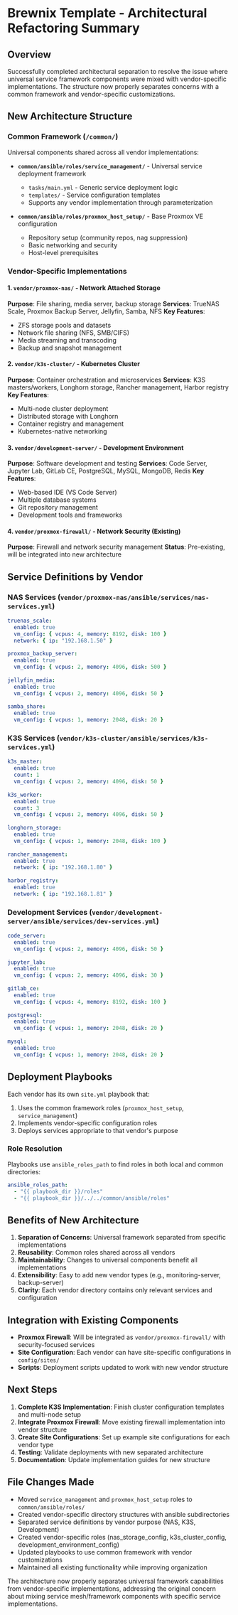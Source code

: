 # Brewnix Template - Architectural Refactoring Summary

## Overview
Successfully completed architectural separation to resolve the issue where universal service framework components were mixed with vendor-specific implementations. The structure now properly separates concerns with a common framework and vendor-specific customizations.

## New Architecture Structure

### Common Framework (`/common/`)
Universal components shared across all vendor implementations:

- **`common/ansible/roles/service_management/`** - Universal service deployment framework
  - `tasks/main.yml` - Generic service deployment logic
  - `templates/` - Service configuration templates
  - Supports any vendor implementation through parameterization

- **`common/ansible/roles/proxmox_host_setup/`** - Base Proxmox VE configuration
  - Repository setup (community repos, nag suppression)
  - Basic networking and security
  - Host-level prerequisites

### Vendor-Specific Implementations

#### 1. **`vendor/proxmox-nas/`** - Network Attached Storage
**Purpose**: File sharing, media server, backup storage
**Services**: TrueNAS Scale, Proxmox Backup Server, Jellyfin, Samba, NFS
**Key Features**:
- ZFS storage pools and datasets
- Network file sharing (NFS, SMB/CIFS)
- Media streaming and transcoding
- Backup and snapshot management

#### 2. **`vendor/k3s-cluster/`** - Kubernetes Cluster  
**Purpose**: Container orchestration and microservices
**Services**: K3S masters/workers, Longhorn storage, Rancher management, Harbor registry
**Key Features**:
- Multi-node cluster deployment
- Distributed storage with Longhorn
- Container registry and management
- Kubernetes-native networking

#### 3. **`vendor/development-server/`** - Development Environment
**Purpose**: Software development and testing
**Services**: Code Server, Jupyter Lab, GitLab CE, PostgreSQL, MySQL, MongoDB, Redis
**Key Features**:
- Web-based IDE (VS Code Server)
- Multiple database systems
- Git repository management
- Development tools and frameworks

#### 4. **`vendor/proxmox-firewall/`** - Network Security (Existing)
**Purpose**: Firewall and network security management
**Status**: Pre-existing, will be integrated into new architecture

## Service Definitions by Vendor

### NAS Services (`vendor/proxmox-nas/ansible/services/nas-services.yml`)
```yaml
truenas_scale:
  enabled: true
  vm_config: { vcpus: 4, memory: 8192, disk: 100 }
  network: { ip: "192.168.1.50" }
  
proxmox_backup_server:
  enabled: true
  vm_config: { vcpus: 2, memory: 4096, disk: 500 }
  
jellyfin_media:
  enabled: true
  vm_config: { vcpus: 2, memory: 4096, disk: 50 }
  
samba_share:
  enabled: true
  vm_config: { vcpus: 1, memory: 2048, disk: 20 }
```

### K3S Services (`vendor/k3s-cluster/ansible/services/k3s-services.yml`)
```yaml
k3s_master:
  enabled: true
  count: 1
  vm_config: { vcpus: 2, memory: 4096, disk: 50 }
  
k3s_worker:
  enabled: true
  count: 3
  vm_config: { vcpus: 2, memory: 4096, disk: 50 }
  
longhorn_storage:
  enabled: true
  vm_config: { vcpus: 1, memory: 2048, disk: 100 }
  
rancher_management:
  enabled: true
  network: { ip: "192.168.1.80" }
  
harbor_registry:
  enabled: true
  network: { ip: "192.168.1.81" }
```

### Development Services (`vendor/development-server/ansible/services/dev-services.yml`)
```yaml
code_server:
  enabled: true
  vm_config: { vcpus: 2, memory: 4096, disk: 50 }
  
jupyter_lab:
  enabled: true
  vm_config: { vcpus: 2, memory: 4096, disk: 30 }
  
gitlab_ce:
  enabled: true
  vm_config: { vcpus: 4, memory: 8192, disk: 100 }
  
postgresql:
  enabled: true
  vm_config: { vcpus: 1, memory: 2048, disk: 20 }
  
mysql:
  enabled: true
  vm_config: { vcpus: 1, memory: 2048, disk: 20 }
```

## Deployment Playbooks

Each vendor has its own `site.yml` playbook that:
1. Uses the common framework roles (`proxmox_host_setup`, `service_management`)
2. Implements vendor-specific configuration roles
3. Deploys services appropriate to that vendor's purpose

### Role Resolution
Playbooks use `ansible_roles_path` to find roles in both local and common directories:
```yaml
ansible_roles_path:
  - "{{ playbook_dir }}/roles"
  - "{{ playbook_dir }}/../../common/ansible/roles"
```

## Benefits of New Architecture

1. **Separation of Concerns**: Universal framework separated from specific implementations
2. **Reusability**: Common roles shared across all vendors
3. **Maintainability**: Changes to universal components benefit all implementations
4. **Extensibility**: Easy to add new vendor types (e.g., monitoring-server, backup-server)
5. **Clarity**: Each vendor directory contains only relevant services and configuration

## Integration with Existing Components

- **Proxmox Firewall**: Will be integrated as `vendor/proxmox-firewall/` with security-focused services
- **Site Configuration**: Each vendor can have site-specific configurations in `config/sites/`
- **Scripts**: Deployment scripts updated to work with new vendor structure

## Next Steps

1. **Complete K3S Implementation**: Finish cluster configuration templates and multi-node setup
2. **Integrate Proxmox Firewall**: Move existing firewall implementation into vendor structure
3. **Create Site Configurations**: Set up example site configurations for each vendor type
4. **Testing**: Validate deployments with new separated architecture
5. **Documentation**: Update implementation guides for new structure

## File Changes Made

- Moved `service_management` and `proxmox_host_setup` roles to `common/ansible/roles/`
- Created vendor-specific directory structures with ansible subdirectories
- Separated service definitions by vendor purpose (NAS, K3S, Development)
- Created vendor-specific roles (nas_storage_config, k3s_cluster_config, development_environment_config)
- Updated playbooks to use common framework with vendor customizations
- Maintained all existing functionality while improving organization

The architecture now properly separates universal framework capabilities from vendor-specific implementations, addressing the original concern about mixing service mesh/framework components with specific service implementations.
